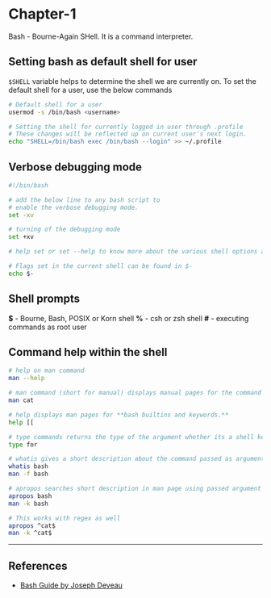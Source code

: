 # Chapter-1

Bash - Bourne-Again SHell. It is a command interpreter.

## Setting bash as default shell for user

`$SHELL` variable helps to determine the shell we are currently on. To set the default shell for a user, use the below commands

```Bash
# Default shell for a user
usermod -s /bin/bash <username>

# Setting the shell for currently logged in user through .profile
# These changes will be reflected up on current user's next login.
echo "SHELL=/bin/bash exec /bin/bash --login" >> ~/.profile
```

## Verbose debugging mode

```Bash
#!/bin/bash

# add the below line to any bash script to
# enable the verbose debugging mode.
set -xv

# turning of the debugging mode
set +xv

# help set or set --help to know more about the various shell options available.

# Flags set in the current shell can be found in $-
echo $-
```

## Shell prompts

**$** - Bourne, Bash, POSIX or Korn shell
**%** - csh or zsh shell
**\#** - executing commands as root user

## Command help within the shell

```Bash
# help on man command
man --help

# man command (short for manual) displays manual pages for the command issued as its argument.
man cat

# help displays man pages for **bash builtins and keywords.**
help [[

# type commands returns the type of the argument whether its a shell keyword, builtin etc
type for

# whatis gives a short description about the command passed as argument to it. `man -f <command>` does the same.
whatis bash
man -f bash

# apropos searches short description in man page using passed argument as the keyword. `man -k <keyword/command>` does the same
apropos bash
man -k bash

# This works with regex as well
apropos ^cat$
man -k ^cat$
```

---

## References

* [Bash Guide by Joseph Deveau](https://www.amazon.in/BASH-Guide-Joseph-DeVeau-ebook/dp/B01F8AZ1LE/ref=sr_1_4?keywords=bash&qid=1564983319&s=digital-text&sr=1-4)
